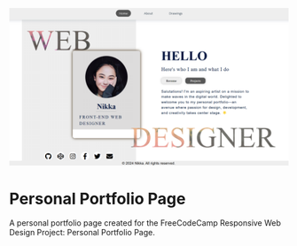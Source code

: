 ![Personal Portfolio Page](/img/portfolio.png)

# Personal Portfolio Page
A personal portfolio page created for the FreeCodeCamp Responsive Web Design Project: Personal Portfolio Page.<br/>